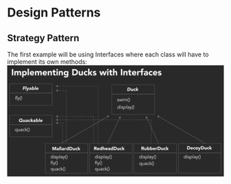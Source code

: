 # Design Patterns

## Strategy Pattern
The first example will be using Interfaces where each class will have to implement its own methods:
![InterfaceExample](images/StrategyPattern_InterfaceExample.png)
